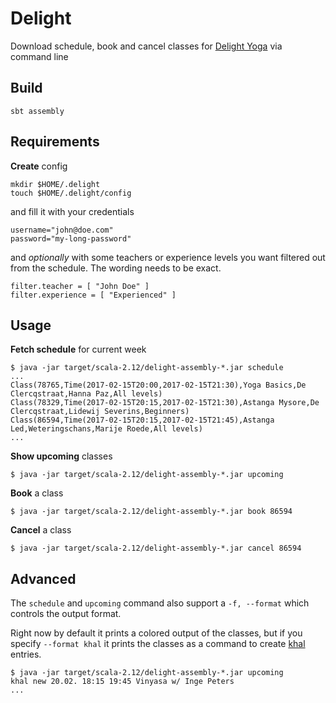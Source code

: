 # Delight

Download schedule, book and cancel classes for [Delight Yoga](https://delightyoga.com) via command line

## Build

```
sbt assembly
```

## Requirements

**Create** config

```
mkdir $HOME/.delight
touch $HOME/.delight/config
```

and fill it with your credentials

```
username="john@doe.com"
password="my-long-password"
```

and *optionally* with some teachers or experience levels you want filtered out
from the schedule. The wording needs to be exact.

```
filter.teacher = [ "John Doe" ]
filter.experience = [ "Experienced" ]
```

## Usage

**Fetch schedule** for current week

```
$ java -jar target/scala-2.12/delight-assembly-*.jar schedule
...
Class(78765,Time(2017-02-15T20:00,2017-02-15T21:30),Yoga Basics,De Clercqstraat,Hanna Paz,All levels)
Class(78329,Time(2017-02-15T20:15,2017-02-15T21:30),Astanga Mysore,De Clercqstraat,Lidewij Severins,Beginners)
Class(86594,Time(2017-02-15T20:15,2017-02-15T21:45),Astanga Led,Weteringschans,Marije Roede,All levels)
...
```

**Show upcoming** classes

```
$ java -jar target/scala-2.12/delight-assembly-*.jar upcoming
```

**Book** a class

```
$ java -jar target/scala-2.12/delight-assembly-*.jar book 86594
```

**Cancel** a class

```
$ java -jar target/scala-2.12/delight-assembly-*.jar cancel 86594
```

## Advanced

The `schedule` and `upcoming` command also support a `-f, --format` which
controls the output format.

Right now by default it prints a colored output of the classes, but if you
specify `--format khal` it prints the classes as a command to create [khal](https://github.com/pimutils/khal) entries.

```
$ java -jar target/scala-2.12/delight-assembly-*.jar upcoming
khal new 20.02. 18:15 19:45 Vinyasa w/ Inge Peters
...
```


